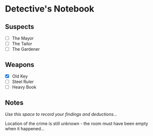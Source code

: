 # Detective's Notebook

## Suspects
- [ ] The Mayor
- [ ] The Tailor
- [ ] The Gardener

## Weapons
- [X] Old Key
- [ ] Steel Ruler
- [ ] Heavy Book

## Notes
*Use this space to record your findings and deductions...*

Location of the crime is still unknown - the room must have been empty when it happened...
